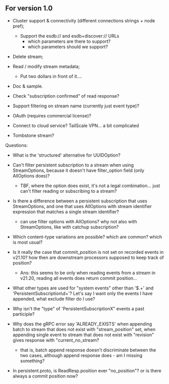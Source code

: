 ## For version 1.0

* Cluster support & connectivity (different connections strings + node pref);
  * Support the esdb:// and esdb+discover:// URLs
    * which parameters are there to support?
    * which parameters should we support?
* Delete stream;
* Read / modify stream metadata;
  * Put two dollars in front of it....
* Doc & sample.

* Check "subscription confirmed" of read response?
* Support filtering on stream name (currently just event type)?

* OAuth (requires commercial license)?
* Connect to cloud service? TailScale VPN... a bit complicated

* Tombstone stream?

Questions:

* What is the 'structured' alternative for UUIDOption?

* Can't filter persistent subscription to a stream when using StreamOptions, because it doesn't have filter_option field (only AllOptions does)?
  * TBF, where the option does exist, it's not a legal combination... just can't filter reading or subscribing to a stream?
* Is there a difference between a persistent subscription that uses StreamOptions, and one that uses AllOptions with stream identifier expression that matches a single stream identifier?
  * can use filter options with AllOptions? why not also with StreamOptions, like with catchup subscription?
* Which content-type variations are possible? which are common? which is most usual?
* Is it really the case that commit_position is not set on recorded events in v21.10? how then are downstream processors supposed to keep track of position?
  * Ans: this seems to be only when reading events from a stream in v21.20, reading all events does return commit position...
* What other types are used for "system events" other than '$.+' and 'PersistentSubscription\\d+'? Let's say I want only the events I have appended, what exclude filter do I use?
* Why isn't the "type" of 'PersistentSubscriptionX" events a past participle?

* Why does the gRPC error say 'ALREADY_EXISTS' when appending batch to stream that does not exist with "stream_position" set, when appending single event to stream that does not exist with "revision" gives response with "current_no_stream?
  * that is, batch append response doesn't discriminate between the two cases, although append response does - am I missing something?
* In persistent.proto, is ReadResp.position ever "no_position"? or is there always a commit position now?
